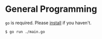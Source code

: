 General Programming
==

`go` is required. Please [install](https://golang.org/doc/install) if you haven't.

```
$ go run ./main.go
```
